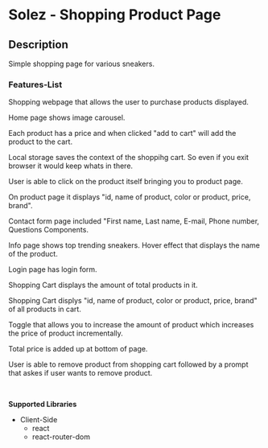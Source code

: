 # Solez - Shopping Product Page

## Description

Simple shopping page for various sneakers.

### Features-List

Shopping webpage that allows the user to purchase products displayed.

Home page shows image carousel.

Each product has a price and when clicked "add to cart" will add the product to the cart.

Local storage saves the context of the shoppihg cart. So even if you exit browser it would keep whats in there.

User is able to click on the product itself bringing you to product page.

On product page it displays "id, name of product, color or product, price, brand".

Contact form page included "First name, Last name, E-mail, Phone number, Questions Components.

Info page shows top trending sneakers. Hover effect that displays the name of the product.

Login page has login form.

Shopping Cart displays the amount of total products in it.

Shopping Cart displys "id, name of product, color or product, price, brand" of all products in cart.

Toggle that allows you to increase the amount of product which increases the price of product incrementally.

Total price is added up at bottom of page.

User is able to remove product from shopping cart followed by a prompt that askes if user wants to remove product.

&nbsp;
&nbsp;

**Supported Libraries**

- Client-Side
  - react
  - react-router-dom

